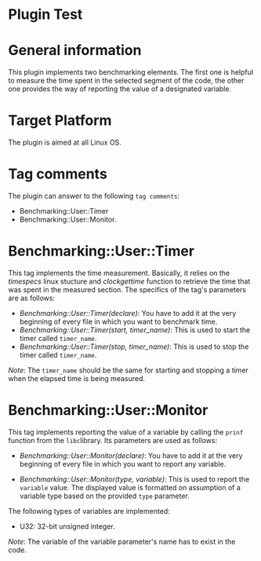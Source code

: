 Plugin Test
===========


# General information

This plugin implements two benchmarking elements. The first one is helpful to measure the time spent in the selected segment of the code, the other one provides the way of reporting the value
of a designated variable.

# Target Platform

The plugin is aimed at all Linux OS.

# Tag comments

The plugin can answer to the following `tag comments`:
 * Benchmarking::User::Timer
 * Benchmarking::User::Monitor.

#  Benchmarking::User::Timer

This tag implements the time measurement. Basically, it relies on the _timespecs_ linux stucture and _clockgettime_ function 
to retrieve the time that was spent in the  measured section. The specifics of the tag's parameters are as follows:

 * _Benchmarking::User::Timer(declare)_: You have to add it at the very beginning
   of every file in which you want to benchmark time.
 * _Benchmarking::User::Timer(start, timer_name)_: This is used to start the timer called `timer_name`.
 * _Benchmarking::User::Timer(stop, timer_name)_: This is used to stop the timer called `timer_name`.

_Note_:
The `timer_name` should be the same for starting and stopping a timer when the elapsed time is being measured.

#  Benchmarking::User::Monitor

This tag implements reporting the value of a variable by calling
the `prinf` function from the `libc`library. Its parameters are used as follows:
  
 * _Benchmarking::User::Monitor(declare)_: You have to add it at the very beginning
   of every file in which you want to report any variable.

 * _Benchmarking::User::Monitor(type, variable)_: This is used to report the `variable` value. The displayed value is formatted on assumption of a variable type based on the provided `type` parameter.

The following types of variables are implemented: 

 * U32: 32-bit unsigned integer.

_Note_:
The variable of the variable parameter's name has to exist in the code.
